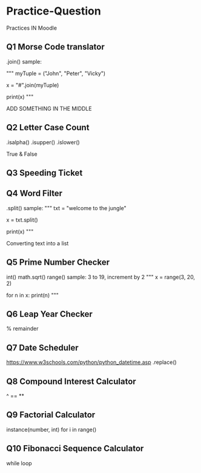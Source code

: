 # Practice-Question
Practices IN Moodle
## Q1 Morse Code translator
.join()
sample:

"""
myTuple = ("John", "Peter", "Vicky")

x = "#".join(myTuple)

print(x)
"""

ADD SOMETHING IN THE MIDDLE

## Q2 Letter Case Count
.isalpha()
.isupper()
.islower()

True & False

## Q3 Speeding Ticket

## Q4 Word Filter
.split()
sample:
"""
txt = "welcome to the jungle"

x = txt.split()

print(x)
"""

Converting text into a list

## Q5 Prime Number Checker
int()
math.sqrt() 
range()
sample: 3 to 19, increment by 2
"""
x = range(3, 20, 2)

for n in x:
  print(n)
"""
## Q6 Leap Year Checker
% remainder

## Q7 Date Scheduler
https://www.w3schools.com/python/python_datetime.asp
.replace()

## Q8 Compound Interest Calculator
^ == **

## Q9 Factorial Calculator
instance(number, int)
for i in range()

## Q10 Fibonacci Sequence Calculator
while loop


